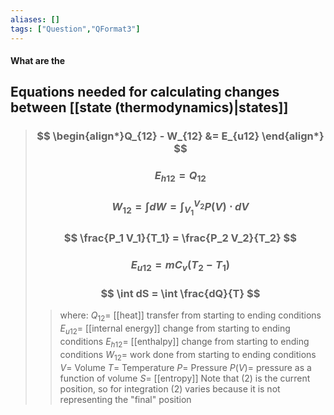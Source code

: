 ```yaml
---
aliases: []
tags: ["Question","QFormat3"]
---
```


#### What are the
## Equations needed for calculating changes between [[state (thermodynamics)|states]]


> ### $$ \begin{align*}Q_{12} - W_{12} &= E_{u12} \end{align*} $$ 
> ### $$ E_{h12} = Q_{12} $$ 
> ### $$ W_{12} = \int dW = \int^{V_2}_{V_1} P(V) \cdot dV $$ 
> ### $$ \frac{P_1 V_1}{T_1} = \frac{P_2 V_2}{T_2} $$ 
> ### $$ E_{u12} = mC_v (T_2-T_1) $$ 
> ### $$ \int dS = \int \frac{dQ}{T} $$ 
>> where:
>> $Q_{12}=$ [[heat]] transfer from starting to ending conditions
>> $E_{u12}=$ [[internal energy]] change from starting to ending conditions
>> $E_{h12}=$ [[enthalpy]] change from starting to ending conditions
>> $W_{12}=$ work done from starting to ending conditions
>> $V=$ Volume
>> $T=$ Temperature
>> $P=$ Pressure
>> $P(V)=$ pressure as a function of volume
>> $S=$ [[entropy]]
>> Note that (2) is the current position, so for integration (2) varies because it is not representing the "final" position